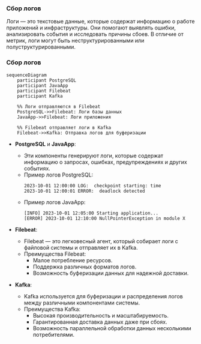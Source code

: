 ### **Сбор логов**

Логи — это текстовые данные, которые содержат информацию о работе приложений и инфраструктуры. Они помогают выявлять ошибки, анализировать события и исследовать причины сбоев. В отличие от метрик, логи могут быть неструктурированными или полуструктурированными.

### **Сбор логов**

```mermaid
sequenceDiagram
    participant PostgreSQL
    participant JavaApp
    participant Filebeat
    participant Kafka

    %% Логи отправляются в Filebeat
    PostgreSQL->>Filebeat: Логи базы данных
    JavaApp->>Filebeat: Логи приложения

    %% Filebeat отправляет логи в Kafka
    Filebeat->>Kafka: Отправка логов для буферизации
```

- **PostgreSQL** и **JavaApp**:
  - Эти компоненты генерируют логи, которые содержат информацию о запросах, ошибках, предупреждениях и других событиях.
  - Пример логов PostgreSQL:
    ```plaintext
    2023-10-01 12:00:00 LOG:  checkpoint starting: time
    2023-10-01 12:00:01 ERROR:  deadlock detected
    ```
  - Пример логов JavaApp:
    ```plaintext
    [INFO] 2023-10-01 12:05:00 Starting application...
    [ERROR] 2023-10-01 12:10:00 NullPointerException in module X
    ```

- **Filebeat**:
  - Filebeat — это легковесный агент, который собирает логи с файловой системы и отправляет их в Kafka.
  - Преимущества Filebeat:
    - Малое потребление ресурсов.
    - Поддержка различных форматов логов.
    - Возможность буферизации данных для надежной доставки.

- **Kafka**:
  - Kafka используется для буферизации и распределения логов между различными компонентами системы.
  - Преимущества Kafka:
    - Высокая производительность и масштабируемость.
    - Гарантированная доставка данных даже при сбоях.
    - Возможность параллельной обработки данных несколькими потребителями.

